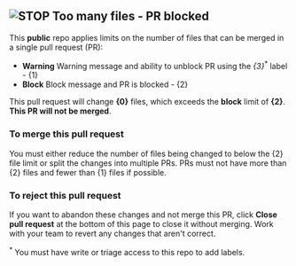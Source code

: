 ## ![STOP](https://docs.microsoft.com/en-us/office/media/internal/prfilecountcheck-stop-sign.png)  Too many files - PR blocked

This **public** repo applies limits on the number of files that can be merged in a single pull request (PR):

- **Warning** Warning message and ability to unblock PR using the *{3}*<sup>\*</sup> label - {1}
- **Block** Block message and PR is blocked - {2}

This pull request will change **{0}** files, which exceeds the **block** limit of **{2}**. **This PR will not be merged**.

### To merge this pull request

You must either reduce the number of files being changed to below the {2} file limit or split the changes into multiple PRs. PRs must not have more than {2} files and fewer than {1} files if possible.

### To reject this pull request

If you want to abandon these changes and not merge this PR, click **Close pull request** at the bottom of this page to close it without merging. Work with your team to revert any changes that aren't correct.

<sup>\*</sup> You must have write or triage access to this repo to add labels.
